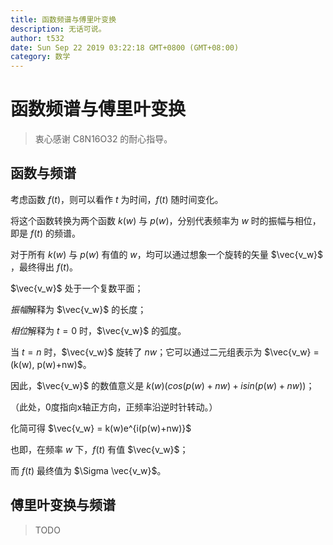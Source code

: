 ```yaml
---
title: 函数频谱与傅里叶变换
description: 无话可说。
author: t532
date: Sun Sep 22 2019 03:22:18 GMT+0800 (GMT+08:00)
category: 数学
---
```


# 函数频谱与傅里叶变换

> 衷心感谢 C8N16O32 的耐心指导。

## 函数与频谱

考虑函数 $f(t)$，则可以看作 $t$ 为时间，$f(t)$ 随时间变化。

将这个函数转换为两个函数 $k(w)$ 与 $p(w)$，分别代表频率为 $w$ 时的振幅与相位，即是 $f(t)$ 的频谱。

对于所有 $k(w)$ 与 $p(w)$ 有值的 $w$，均可以通过想象一个旋转的矢量 $\vec{v_w}$ ，最终得出 $f(t)$。

$\vec{v_w}$ 处于一个复数平面；

*振幅*解释为 $\vec{v_w}$ 的长度；

*相位*解释为 $t=0$ 时，$\vec{v_w}$ 的弧度。

当 $t=n$ 时，$\vec{v_w}$ 旋转了 $nw$；它可以通过二元组表示为 $\vec{v_w} = (k(w), p(w)+nw)$。

因此，$\vec{v_w}$ 的数值意义是 $k(w)(cos(p(w)+nw) + isin(p(w)+nw))$；

（此处，0度指向x轴正方向，正频率沿逆时针转动。）

化简可得 $\vec{v_w} = k(w)e^{i(p(w)+nw)}$

也即，在频率 $w$ 下，$f(t)$ 有值 $\vec{v_w}$；

而 $f(t)$ 最终值为 $\Sigma \vec{v_w}$。

## 傅里叶变换与频谱

> TODO
